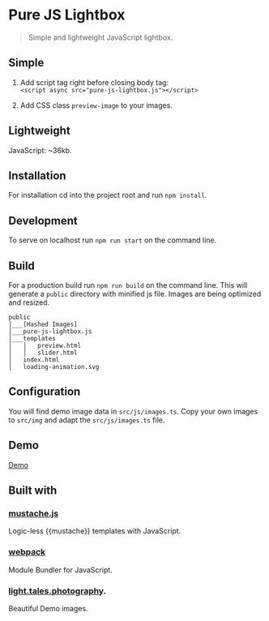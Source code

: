 # Pure JS Lightbox

> Simple and lightweight JavaScript lightbox.

## Simple

1. Add script tag right before closing body tag:  
   `<script async src="pure-js-lightbox.js"></script>`

2. Add CSS class `preview-image` to your images.

## Lightweight

JavaScript: ~36kb.

## Installation

For installation cd into the project root and run `npm install`.

## Development

To serve on localhost run `npm run start` on the command line.

## Build

For a production build run `npm run build` on the command line. This will generate a `public` directory with minified js
file. Images are being optimized and resized.

```
public
│___[Hashed Images]
│___pure-js-lightbox.js
│___templates
│   │   preview.html
│   │   slider.html
│   index.html
│   loading-animation.svg
```

## Configuration

You will find demo image data in `src/js/images.ts`. Copy your own images to `src/img` and adapt the `src/js/images.ts`
file.

## Demo

[Demo](http://lightbox.mgnmrt.com)

## Built with

### [mustache.js](https://github.com/janl/mustache.js/)

Logic-less {{mustache}} templates with JavaScript.

### [webpack](https://webpack.js.org/)

Module Bundler for JavaScript.

### [light.tales.photography](https://www.instagram.com/light.tales.photography/).

Beautiful Demo images.
